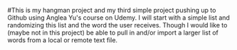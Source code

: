 #This is my hangman project and my third simple project pushing up to Github using Anglea Yu's course on Udemy. I will start with a simple list and randomizing this list and the word the user receives. Though I would like to (maybe not in this project) be able to pull in and/or import a larger list of words from a local or remote text file.